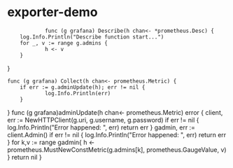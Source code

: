 # exporter-demo
                func (g grafana) Describe(h chan<- *prometheus.Desc) {
        log.Info.Println("Describe function start...")
        for _, v := range g.admins {
                h <- v
        }
}

    func (g grafana) Collect(h chan<- prometheus.Metric) {
        if err := g.adminUpdate(h); err != nil {
                log.Info.Println(err)
        }
}
    func (g grafana)adminUpdate(h chan<- prometheus.Metric) error {
        client, err := NewHTTPClient(g.uri, g.username, g.password)
        if err != nil {
                log.Info.Println("Error happened: ", err)
                return err
        }
        gadmin, err := client.Admin()
        if err != nil {
                log.Info.Println("Error happened: ", err)
                return err
        }
        for k,v := range gadmin{
                h <- prometheus.MustNewConstMetric(g.admins[k], prometheus.GaugeValue, v)
        }
        return nil
}

